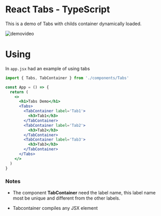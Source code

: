 # React Tabs - TypeScript

This is a demo of  Tabs with childs container dynamically loaded.

![demovideo](https://i.imgur.com/4WrHpaW.gif)

# Using

In `app.jsx` had an example of using tabs

```jsx
import { Tabs, TabContainer } from './components/Tabs'

const App = () => {
  return (
    <>
      <h1>Tabs Demo</h1>
      <Tabs>
        <TabContainer label='Tab1'>
          <h3>Tab1</h3>
        </TabContainer>
        <TabContainer label='Tab2'>
          <h3>Tab2</h3>
        </TabContainer>
        <TabContainer label='Tab3'>
          <h3>Tab3</h3>
        </TabContainer>
      </Tabs>
    </>
  )
}
```

### Notes

- The component **TabContainer** need the label name, this label name most be unique and different from the other labels. 

- Tabcontainer compiles any JSX element